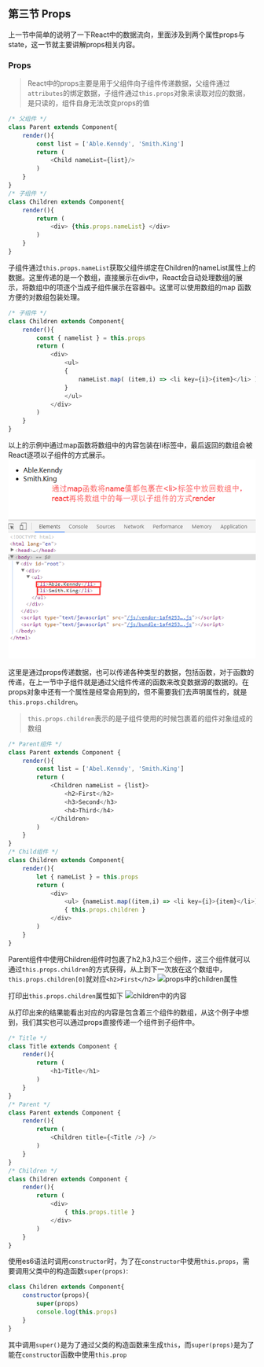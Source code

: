 ## 第三节 Props
上一节中简单的说明了一下React中的数据流向，里面涉及到两个属性props与state，这一节就主要讲解props相关内容。

### Props
> React中的props主要是用于父组件向子组件传递数据，父组件通过`attributes`的绑定数据，子组件通过`this.props`对象来读取对应的数据，是只读的，组件自身无法改变props的值
```js
/* 父组件 */
class Parent extends Component{
    render(){
        const list = ['Able.Kenndy', 'Smith.King']
        return (
            <Child nameList={list}/>
        )
    }
}
/* 子组件 */
class Children extends Component{
    render(){
        return (
            <div> {this.props.nameList} </div>
        )
    }
}
```
子组件通过`this.props.nameList`获取父组件绑定在Children的nameList属性上的数据。这里传递的是一个数组，直接展示在div中，React会自动处理数组的展示，将数组中的项逐个当成子组件展示在容器中。这里可以使用数组的map 函数方便的对数组包装处理。
```js
/* 子组件 */
class Children extends Component{
    render(){
        const { namelist } = this.props
        return (
            <div>
                <ul>
                { 
                    nameList.map( (item,i) => <li key={i}>{item}</li> )
                }
                </ul>
            </div>
        )
    }
}
```
以上的示例中通过map函数将数组中的内容包装在li标签中，最后返回的数组会被React逐项以子组件的方式展示。
![react展示数组数据](./imgs/props-map.png)

这里是通过props传递数据，也可以传递各种类型的数据，包括函数，对于函数的传递，在上一节中子组件就是通过父组件传递的函数来改变数据源的数据的。在props对象中还有一个属性是经常会用到的，但不需要我们去声明属性的，就是`this.props.children`。
> `this.props.children`表示的是子组件使用的时候包裹着的组件对象组成的数组
```js
/* Parent组件 */
class Parent extends Component {
    render(){
        const list = ['Abel.Kenndy', 'Smith.King']
        return (
            <Children nameList = {list}>
                <h2>First</h2>
                <h3>Second</h3>
                <h4>Third</h4>
            </Children>
        )
    }
}
/* Child组件 */
class Children extends Component{
    render(){
        let { nameList } = this.props
        return (
            <div>
                <ul> {nameList.map((item,i) => <li key={i}>{item}</li>)} </ul>
                { this.props.children }
            </div>
        )
    }
}
````
Parent组件中使用Children组件时包裹了h2,h3,h3三个组件，这三个组件就可以通过`this.props.children`的方式获得，从上到下一次放在这个数组中，`this.props.children[0]`就对应`<h2>First</h2>`
![props中的children属性](./imgs/props-children.png)

打印出`this.props.children`属性如下
![children中的内容](./imgs/children中的内容.png)

从打印出来的结果能看出对应的内容是包含着三个组件的数组，从这个例子中想到，我们其实也可以通过props直接传递一个组件到子组件中。
```js
/* Title */
class Title extends Component {
    render(){
        return (
            <h1>Title</h1>
        )
    }
}
/* Parent */
class Parent extends Component {
    render(){
        return (
            <Children title={<Title />} />
        )
    }
}
/* Children */
class Children extends Component {
    render(){
        return (
            <div>
                { this.props.title }
            </div>
        )
    }
}
```
使用es6语法时调用`constructor`时，为了在`constructor`中使用`this.props`，需要调用父类中的构造函数`super(props)`:
```js
class Children extends Component{
    constructor(props){
        super(props)
        console.log(this.props)
    }
}
```
其中调用`super()`是为了通过父类的构造函数来生成`this`，而`super(props)`是为了能在`constructor`函数中使用`this.prop`
